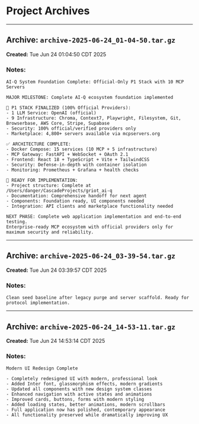 # Project Archives

---

## Archive: `archive-2025-06-24_01-04-50.tar.gz`

**Created:** Tue Jun 24 01:04:50 CDT 2025

### Notes:
```
AI-Q System Foundation Complete: Official-Only P1 Stack with 10 MCP Servers

MAJOR MILESTONE: Complete AI-Q ecosystem foundation implemented

🎯 P1 STACK FINALIZED (100% Official Providers):
- 1 LLM Service: OpenAI (official)
- 9 Infrastructure: Chroma, Context7, Playwright, Filesystem, Git, Browserbase, AWS Core, Stripe, Supabase
- Security: 100% official/verified providers only
- Marketplace: 4,800+ servers available via mcpservers.org

✅ ARCHITECTURE COMPLETE:
- Docker Compose: 15 services (10 MCP + 5 infrastructure)
- MCP Gateway: FastAPI + WebSocket + OAuth 2.1
- Frontend: React 18 + TypeScript + Vite + TailwindCSS
- Security: Defense-in-depth with container isolation
- Monitoring: Prometheus + Grafana + health checks

🚀 READY FOR IMPLEMENTATION:
- Project structure: Complete at /Users/danger/CascadeProjects/griot_ai-q
- Documentation: Comprehensive handoff for next agent
- Components: Foundation ready, UI components needed
- Integration: API clients and marketplace functionality needed

NEXT PHASE: Complete web application implementation and end-to-end testing.
Enterprise-ready MCP ecosystem with official providers only for maximum security and reliability.
```

---

## Archive: `archive-2025-06-24_03-39-54.tar.gz`

**Created:** Tue Jun 24 03:39:57 CDT 2025

### Notes:
```
Clean seed baseline after legacy purge and server scaffold. Ready for protocol implementation.
```

---

## Archive: `archive-2025-06-24_14-53-11.tar.gz`

**Created:** Tue Jun 24 14:53:14 CDT 2025

### Notes:
```
Modern UI Redesign Complete

- Completely redesigned UI with modern, professional look
- Added Inter font, glassmorphism effects, modern gradients
- Updated all components with new design system classes
- Enhanced navigation with active states and animations
- Improved cards, buttons, forms with modern styling
- Added loading states, better animations, modern scrollbars
- Full application now has polished, contemporary appearance
- All functionality preserved while dramatically improving UX
```

